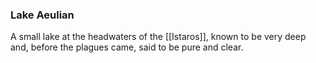 ### Lake Aeulian
A small lake at the headwaters of the [[Istaros]], known to be very deep and, before the plagues came, said to be pure and clear.